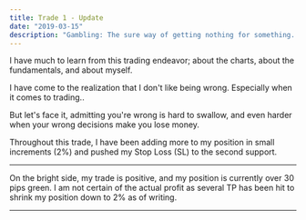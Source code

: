 ```yaml
---
title: Trade 1 - Update
date: "2019-03-15"
description: "Gambling: The sure way of getting nothing for something. - Wilson Mizner"
---
```


I have much to learn from this trading endeavor; about the charts, about the fundamentals, and about myself.

I have come to the realization that I don't like being wrong. Especially when it comes to trading..

But let's face it, admitting you're wrong is hard to swallow, and even harder when your wrong decisions make you lose money.

Throughout this trade, I have been adding more to my position in small increments (2%) and pushed my Stop Loss (SL) to the second support.

---

On the bright side, my trade is positive, and my position is currently over 30 pips green.
I am not certain of the actual profit as several TP has been hit to shrink my position down to 2% as of writing.

---
